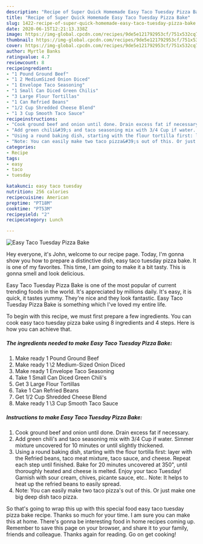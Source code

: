 ```yaml
---
description: "Recipe of Super Quick Homemade Easy Taco Tuesday Pizza Bake"
title: "Recipe of Super Quick Homemade Easy Taco Tuesday Pizza Bake"
slug: 1422-recipe-of-super-quick-homemade-easy-taco-tuesday-pizza-bake
date: 2020-06-15T12:21:13.338Z
image: https://img-global.cpcdn.com/recipes/9de5e121792953cf/751x532cq70/easy-taco-tuesday-pizza-bake-recipe-main-photo.jpg
thumbnail: https://img-global.cpcdn.com/recipes/9de5e121792953cf/751x532cq70/easy-taco-tuesday-pizza-bake-recipe-main-photo.jpg
cover: https://img-global.cpcdn.com/recipes/9de5e121792953cf/751x532cq70/easy-taco-tuesday-pizza-bake-recipe-main-photo.jpg
author: Myrtle Banks
ratingvalue: 4.7
reviewcount: 8
recipeingredient:
- "1 Pound Ground Beef"
- "1 2 MediumSized Onion Diced"
- "1 Envelope Taco Seasoning"
- "1 Small Can Diced Green Chilis"
- "3 Large Flour Tortillas"
- "1 Can Refried Beans"
- "1/2 Cup Shredded Cheese Blend"
- "1 3 Cup Smooth Taco Sauce"
recipeinstructions:
- "Cook ground beef and onion until done. Drain excess fat if necessary."
- "Add green chili&#39;s and taco seasoning mix with 3/4 Cup if water. Simmer mixture uncovered for 10 minutes or until slightly thickened."
- "Using a round baking dish, starting with the flour tortilla first: layer with the Refried beans, taco meat mixture, taco sauce, and cheese. Repeat each step until finished. Bake for 20 minutes uncovered at 350&#34;, until thoroughly heated and cheese is melted. Enjoy your taco Tuesday! Garnish with sour cream, chives, picante sauce, etc.. Note: It helps to heat up the refried beans to easily spread."
- "Note: You can easily make two taco pizza&#39;s out of this. Or just make one big deep dish taco pizza."
categories:
- Recipe
tags:
- easy
- taco
- tuesday

katakunci: easy taco tuesday 
nutrition: 256 calories
recipecuisine: American
preptime: "PT18M"
cooktime: "PT53M"
recipeyield: "2"
recipecategory: Lunch

---
```



![Easy Taco Tuesday Pizza Bake](https://img-global.cpcdn.com/recipes/9de5e121792953cf/751x532cq70/easy-taco-tuesday-pizza-bake-recipe-main-photo.jpg)

Hey everyone, it's John, welcome to our recipe page. Today, I'm gonna show you how to prepare a distinctive dish, easy taco tuesday pizza bake. It is one of my favorites. This time, I am going to make it a bit tasty. This is gonna smell and look delicious.

Easy Taco Tuesday Pizza Bake is one of the most popular of current trending foods in the world. It's appreciated by millions daily. It's easy, it is quick, it tastes yummy. They're nice and they look fantastic. Easy Taco Tuesday Pizza Bake is something which I've loved my entire life.




To begin with this recipe, we must first prepare a few ingredients. You can cook easy taco tuesday pizza bake using 8 ingredients and 4 steps. Here is how you can achieve that.

<!--inarticleads1-->

##### The ingredients needed to make Easy Taco Tuesday Pizza Bake:

1. Make ready 1 Pound Ground Beef
1. Make ready 1 \2 Medium-Sized Onion Diced
1. Make ready 1 Envelope Taco Seasoning
1. Take 1 Small Can Diced Green Chili&#39;s
1. Get 3 Large Flour Tortillas
1. Take 1 Can Refried Beans
1. Get 1/2 Cup Shredded Cheese Blend
1. Make ready 1 \3 Cup Smooth Taco Sauce




<!--inarticleads2-->

##### Instructions to make Easy Taco Tuesday Pizza Bake:

1. Cook ground beef and onion until done. Drain excess fat if necessary.
1. Add green chili&#39;s and taco seasoning mix with 3/4 Cup if water. Simmer mixture uncovered for 10 minutes or until slightly thickened.
1. Using a round baking dish, starting with the flour tortilla first: layer with the Refried beans, taco meat mixture, taco sauce, and cheese. Repeat each step until finished. Bake for 20 minutes uncovered at 350&#34;, until thoroughly heated and cheese is melted. Enjoy your taco Tuesday! Garnish with sour cream, chives, picante sauce, etc.. Note: It helps to heat up the refried beans to easily spread.
1. Note: You can easily make two taco pizza&#39;s out of this. Or just make one big deep dish taco pizza.




So that's going to wrap this up with this special food easy taco tuesday pizza bake recipe. Thanks so much for your time. I am sure you can make this at home. There's gonna be interesting food in home recipes coming up. Remember to save this page on your browser, and share it to your family, friends and colleague. Thanks again for reading. Go on get cooking!
